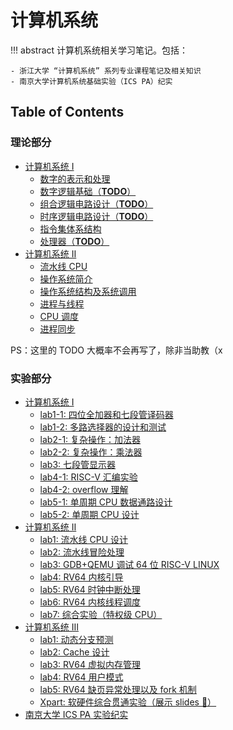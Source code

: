 # 计算机系统

!!! abstract
    计算机系统相关学习笔记。包括：

    - 浙江大学 “计算机系统” 系列专业课程笔记及相关知识
    - 南京大学计算机系统基础实验（ICS PA）纪实

## Table of Contents
### 理论部分
- [计算机系统 Ⅰ](cs1/)
    - [数字的表示和处理](cs1/topic1/)
    - [数字逻辑基础（**TODO**）](cs1/topic2/)
    - [组合逻辑电路设计（**TODO**）](cs1/topic3/)
    - [时序逻辑电路设计（**TODO**）](cs1/topic4/)
    - [指令集体系结构](cs1/topic5/)
    - [处理器（**TODO**）](cs1/topic6/)
- [计算机系统 Ⅱ](cs2/)
    - [流水线 CPU](cs2/topic1/)
    - [操作系统简介](cs2/topic2/)
    - [操作系统结构及系统调用](cs2/topic3/)
    - [进程与线程](cs2/topic4/)
    - [CPU 调度](cs2/topic5/)
    - [进程同步](cs2/topic6/)

PS：这里的 TODO 大概率不会再写了，除非当助教（x

### 实验部分
- [计算机系统 Ⅰ](cs1/)
    - [lab1-1: 四位全加器和七段管译码器](cs1/lab1-1/)
    - [lab1-2: 多路选择器的设计和测试](cs1/lab1-2/)
    - [lab2-1: 复杂操作：加法器](cs1/lab2-1/)
    - [lab2-2: 复杂操作：乘法器](cs1/lab2-2/)
    - [lab3: 七段管显示器](cs1/lab3/)
    - [lab4-1: RISC-V 汇编实验](cs1/lab4-1/)
    - [lab4-2: overflow 理解](cs1/lab4-2/)
    - [lab5-1: 单周期 CPU 数据通路设计](cs1/lab5-1/)
    - [lab5-2: 单周期 CPU 设计](cs1/lab5-2/)
- [计算机系统 Ⅱ](cs2/)
    - [lab1: 流水线 CPU 设计](cs2/lab1/)
    - [lab2: 流水线冒险处理](cs2/lab2/)
    - [lab3: GDB+QEMU 调试 64 位 RISC-V LINUX](cs2/lab3/)
    - [lab4: RV64 内核引导](cs2/lab4/)
    - [lab5: RV64 时钟中断处理](cs2/lab5/)
    - [lab6: RV64 内核线程调度](cs2/lab6/)
    - [lab7: 综合实验（特权级 CPU）](cs2/lab7/)
- [计算机系统 Ⅲ](cs3/)
    - [lab1: 动态分支预测](cs3/lab1/)
    - [lab2: Cache 设计](cs3/lab2/)
    - [lab3: RV64 虚拟内存管理](cs3/lab3/)
    - [lab4: RV64 用户模式](cs3/lab4/)
    - [lab5: RV64 缺页异常处理以及 fork 机制](cs3/lab5/)
    - [Xpart: 软硬件综合贯通实验（展示 slides 🔗）](https://slides.tonycrane.cc/sys3-xpart-pre/)
- [南京大学 ICS PA 实验纪实](pa/)